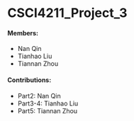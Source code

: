 # CSCI4211_Project_3

#### Members:
- Nan Qin
- Tianhao Liu
- Tiannan Zhou

#### Contributions:
- Part2: Nan Qin
- Part3-4: Tianhao Liu
- Part5: Tiannan Zhou
